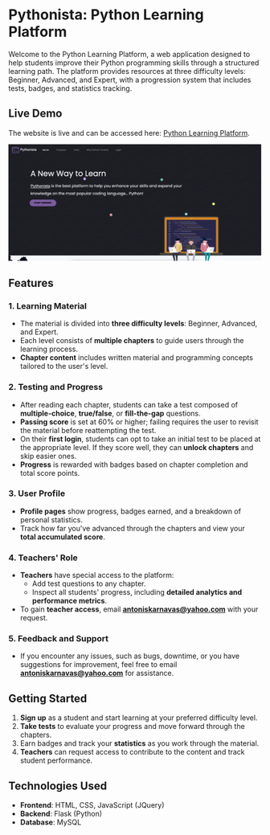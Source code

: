 # Pythonista: Python Learning Platform

Welcome to the Python Learning Platform, a web application designed to help students improve their Python programming skills through a structured learning path. The platform provides resources at three difficulty levels: Beginner, Advanced, and Expert, with a progression system that includes tests, badges, and statistics tracking.
## Live Demo

The website is live and can be accessed here: [Python Learning Platform](https://antoniskarnavas.pythonanywhere.com/index).

![Screenshot of Python Learning Platform](static/images/demo.png)
## Features

### 1. Learning Material
- The material is divided into **three difficulty levels**: Beginner, Advanced, and Expert.
- Each level consists of **multiple chapters** to guide users through the learning process.
- **Chapter content** includes written material and programming concepts tailored to the user's level.

### 2. Testing and Progress
- After reading each chapter, students can take a test composed of **multiple-choice**, **true/false**, or **fill-the-gap** questions.
- **Passing score** is set at 60% or higher; failing requires the user to revisit the material before reattempting the test.
- On their **first login**, students can opt to take an initial test to be placed at the appropriate level. If they score well, they can **unlock chapters** and skip easier ones.
- **Progress** is rewarded with badges based on chapter completion and total score points.

### 3. User Profile
- **Profile pages** show progress, badges earned, and a breakdown of personal statistics.
- Track how far you’ve advanced through the chapters and view your **total accumulated score**.

### 4. Teachers' Role
- **Teachers** have special access to the platform:
  - Add test questions to any chapter.
  - Inspect all students' progress, including **detailed analytics and performance metrics**.
- To gain **teacher access**, email **antoniskarnavas@yahoo.com** with your request.

### 5. Feedback and Support
- If you encounter any issues, such as bugs, downtime, or you have suggestions for improvement, feel free to email **antoniskarnavas@yahoo.com** for assistance.

## Getting Started

1. **Sign up** as a student and start learning at your preferred difficulty level.
2. **Take tests** to evaluate your progress and move forward through the chapters.
3. Earn badges and track your **statistics** as you work through the material.
4. **Teachers** can request access to contribute to the content and track student performance.

## Technologies Used
- **Frontend**: HTML, CSS, JavaScript (JQuery)
- **Backend**: Flask (Python)
- **Database**: MySQL
